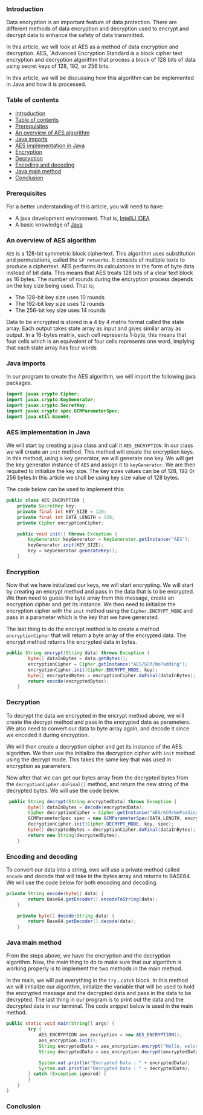 ### Introduction
Data encryption is an important feature of data protection. There are different methods of data encryption and decryption used to encrypt and decrypt data to enhance the safety of data transmitted.

In this article, we will look at AES as a method of data encryption and decryption. AES, `Advanced Encryption Standard is a block cipher text encryption and decryption algorithm that process a block of 128 bits of data using secret keys of 128, 192, or 256 bits.

In this article, we will be discussing how this algorithm can be implemented in Java and how it is processed.

### Table of contents
- [Introduction](#introduction)
- [Table of contents](#table-of-contents)
- [Prerequisites](#prerequisites)
- [An overview of AES algorithm](#an-overview-of-aes-algorithm)
- [Java imports](#java-imports)
- [AES implementation in Java](#aes-implementation-in-java)
- [Encryption](#encryption)
- [Decryption](#decryption)
- [Encoding and decoding](#encoding-and-decoding)
- [Java main method](#java-main-method)
- [Conclusion](#conclusion)

### Prerequisites
For a better understanding of this article, you will need to have:
- A java development environment. That is, [IntelliJ IDEA](https://www.jetbrains.com/idea/download/?source=google&medium=cpc&campaign=9736964638&gclid=Cj0KCQiAubmPBhCyARIsAJWNpiNOwE9JwyLDkoU1GpO5pX7drlhJMi3417AGha6fh1oudpCIhXUNTj0aAiOoEALw_wcB#section=windows)
- A basic knowledge of [Java](https://www.tutorialspoint.com/java/index.htm)

### An overview of AES algorithm
`AES` is a 128-bit symmetric block ciphertext. This algorithm uses substitution and permutations, called the `SP networks`. It consists of multiple texts to produce a ciphertext. AES performs its calculations in the form of byte data instead of bit data. This means that AES treats 128 bits of a clear text block as 16 bytes. The number of rounds during the encryption process depends on the key size being used. That is;
- The 128-bit key size uses 10 rounds
- The 192-bit key size uses 12 rounds
- The 256-bit key size uses 14 rounds

Data to be encrypted is stored in a 4 by 4 matrix format called the state array. Each output takes state array as input and gives similar array as output. In a 16-bytes matrix, each cell represents 1-byte, this means that four cells which is an equivalent of four cells represents one word, implying that each state array has four words

### Java imports
In our program to create the AES algorithm, we will import the following java packages.

```Java
import javax.crypto.Cipher;
import javax.crypto.KeyGenerator;
import javax.crypto.SecretKey;
import javax.crypto.spec.GCMParameterSpec;
import java.util.Base64;
```

### AES implementation in Java
We will start by creating a java class and call it `AES_ENCRYPTION`. In our class we will create an `init` method. This method will create the encryption keys.
In this method, using a key generator, we will generate one key. We will get the key generator instance of `AES` and assign it to `keyGenerator`. We are then required to initialize the key size. The key sizes values can be of 128, 192 0r 256 bytes.In this article we shall be using key size value of 128 bytes.

The code below can be used to implement this:

```java
public class AES_ENCRYPTION {
    private SecretKey key;
    private final int KEY_SIZE = 128;
    private final int DATA_LENGTH = 128;
    private Cipher encryptionCipher;

    public void init() throws Exception {
        KeyGenerator keyGenerator = KeyGenerator.getInstance("AES");
        keyGenerator.init(KEY_SIZE);
        key = keyGenerator.generateKey();
    }
```

### Encryption
Now that we have initialized our keys, we will start encrypting. We will start by creating an encrypt method and pass in the data that is to be encrypted.
We then need to guess the byte array from this message, create an encryption cipher and get its instance. We then need to initialize the encryption cipher with the `init` method using the `Cipher.ENCRYPT_MODE` and pass in a parameter which is the key that we have generated.

The last thing to do the encrypt method is to create a method `encryptionCipher` that will return a byte array of the encrypted data. The encrypt method returns the encrypted data in bytes.

```java
public String encrypt(String data) throws Exception {
        byte[] dataInBytes = data.getBytes();
        encryptionCipher = Cipher.getInstance("AES/GCM/NoPadding");
        encryptionCipher.init(Cipher.ENCRYPT_MODE, key);
        byte[] encryptedBytes = encryptionCipher.doFinal(dataInBytes);
        return encode(encryptedBytes);
    }
```

### Decryption
To decrypt the data we encrypted in the encrypt method above, we will create the decrypt method and pass in the encrypted data as parameters. We also need to convert our data to byte array again, and decode it since we encoded it during encryption.

We will then create a decryption cipher and get its instance of the AES algorithm. We then use the initialize the decryption cipher with `init` method using the decrypt mode. This takes the same key that was used in encryption as parameters.

Now after that we can get our bytes array from the decrypted bytes from the `decryptionCipher.doFinal()` method, and return the new string of the decrypted bytes. We will use the code below.

```java
 public String decrypt(String encryptedData) throws Exception {
        byte[] dataInBytes = decode(encryptedData);
        Cipher decryptionCipher = Cipher.getInstance("AES/GCM/NoPadding");
        GCMParameterSpec spec = new GCMParameterSpec(DATA_LENGTH, encryptionCipher.getIV());
        decryptionCipher.init(Cipher.DECRYPT_MODE, key, spec);
        byte[] decryptedBytes = decryptionCipher.doFinal(dataInBytes);
        return new String(decryptedBytes);
    }
```

### Encoding and decoding
To convert our data into a string, ewe will use a private method called `encode` and decode that will take in the bytes array and returns to BASE64. We will use the code below for both encoding and decoding.

```java
private String encode(byte[] data) {
        return Base64.getEncoder().encodeToString(data);
    }

    private byte[] decode(String data) {
        return Base64.getDecoder().decode(data);
    }
```

### Java main method
From the steps above, we have the encryption and the decryption algorithm. Now, the main thing to do to make sure that our algorithm is working properly is to implement the two methods in the main method.

In the main, we will put everything in the `try`...`catch` block. In this method we will initialize our algorithm, initialize the variable that will be used to hold the encrypted message and the decrypted data and pass in the data to be decrypted.
The last thing in our program is to print out the data and the decrypted data in our terminal. The code snippet below is used in the main method.

```java
public static void main(String[] args) {
        try {
            AES_ENCRYPTION aes_encryption = new AES_ENCRYPTION();
            aes_encryption.init();
            String encryptedData = aes_encryption.encrypt("Hello, welcome to the encryption world");
            String decryptedData = aes_encryption.decrypt(encryptedData);

            System.out.println("Encrypted Data : " + encryptedData);
            System.out.println("Decrypted Data : " + decryptedData);
        } catch (Exception ignored) {
        }
    }
}
```

### Conclusion
